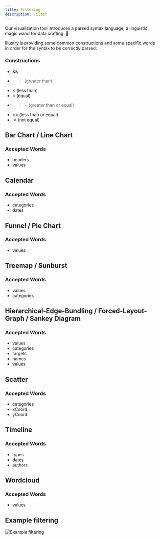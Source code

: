 ```yaml
---
title: Filtering
description: Filter
---
```


Our visualization tool introduces a parsed syntax language, a linguistic magic wand for data crafting. 🚀

Illustry is providing some common constructions and some specific words in order for the syntax to be correctly parsed:

### Constructions
- &&
- > (greater than)
- < (less than)
- = (equal)
- >= (greater than or equal)
- <= (less than or equal)
- != (not equal)

## Bar Chart / Line Chart

### Accepted Words
- headers
- values

## Calendar

### Accepted Words
- categories
- dates

## Funnel / Pie Chart

### Accepted Words
- values

## Treemap / Sunburst

### Accepted Words
- values
- categories

## Hierarchical-Edge-Bundling / Forced-Layout-Graph / Sankey Diagram

### Accepted Words
- values
- categories
- targets
- names
- values

## Scatter

### Accepted Words
- categories
- xCoord
- yCoord

## Timeline

### Accepted Words
- types
- dates
- authors

## Wordcloud

### Accepted Words
- values

## Example filtering

![Example filtering](/IllustryDocs/filtering.gif)